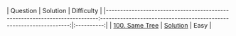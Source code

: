 
| Question | Solution | Difficulty |
|---------------------------------------------------------------------------:-------------------------------------------------------------------:|:----------:|
| [100. Same Tree](https://leetcode.com/problems/same-tree/) | [Solution]() | Easy |